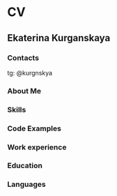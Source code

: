 # CV

## Ekaterina Kurganskaya

### Contacts

tg: @kurgnskya

### About Me

### Skills

### Code Examples

### Work experience

### Education

### Languages
